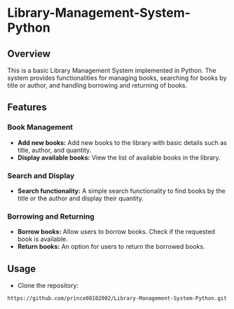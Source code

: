 # Library-Management-System-Python

## Overview

This is a basic Library Management System implemented in Python. The system provides functionalities for managing books, searching for books by title or author, and handling borrowing and returning of books.

## Features

### Book Management

- **Add new books:** Add new books to the library with basic details such as title, author, and quantity.
- **Display available books:** View the list of available books in the library.

### Search and Display

- **Search functionality:** A simple search functionality to find books by the title or the author and display their quantity.

### Borrowing and Returning

- **Borrow books:** Allow users to borrow books. Check if the requested book is available.
- **Return books:** An option for users to return the borrowed books.

## Usage

- Clone the repository:

```bash
https://github.com/prince08102002/Library-Management-System-Python.git
